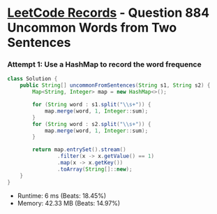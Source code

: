 # [LeetCode Records](../../README.md) - Question 884 Uncommon Words from Two Sentences

### Attempt 1: Use a HashMap to record the word frequence
```java
class Solution {
    public String[] uncommonFromSentences(String s1, String s2) {
        Map<String, Integer> map = new HashMap<>();

        for (String word : s1.split("\\s+")) {
            map.merge(word, 1, Integer::sum);
        }
        for (String word : s2.split("\\s+")) {
            map.merge(word, 1, Integer::sum);
        }

        return map.entrySet().stream()
                .filter(x -> x.getValue() == 1)
                .map(x -> x.getKey())
                .toArray(String[]::new);
    }
}
```
- Runtime: 6 ms (Beats: 18.45%)
- Memory: 42.33 MB (Beats: 14.97%)

<br>
